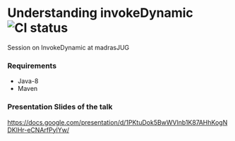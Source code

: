 # Understanding invokeDynamic ![CI status](https://img.shields.io/badge/build-passing-brightgreen.svg)

Session on InvokeDynamic at madrasJUG

### Requirements
* Java-8
* Maven

### Presentation Slides of the talk

https://docs.google.com/presentation/d/1PKtuDok5BwWVlnb1K87AHhKogNDKlHr-eCNArfPylYw/
